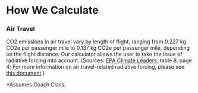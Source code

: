 # How We Calculate

### Air Travel

CO2 emissions in air travel vary by length of flight, ranging from 0.227 kg CO2e per passenger mile to 0.137 kg CO2e per passenger mile, depending on the flight distance. Our calculator allows the user to take the issue of radiative forcing into account. (Sources: [EPA Climate Leaders](https://www.epa.gov/sites/production/files/2018-03/documents/emission-factors_mar_2018_0.pdf), table 8, page 4; For more information on air travel-related radiative forcing, please see [this document](http://news.mit.edu/2010/explained-radforce-0309).)

*Assumes Coach Class.